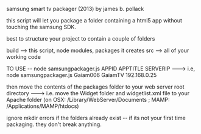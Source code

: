 samsung smart tv packager (2013)
by james b. pollack

this script will let you package a folder containing a html5 app without touching the samsung SDK.  

best to structure your project to contain a couple of folders

build --> this script, node modules, packages it creates
src --> all of your working code

TO USE -- node samsungpackager.js APPID APPTITLE SERVERIP
---> i.e, node samsungpackager.js Gaiam006 GaiamTV 192.168.0.25

then move the contents of the packages folder to your web server root directory 
--->  i.e. move the Widget folder and widgetlist.xml file to your Apache folder (on OSX: /Library/WebServer/Documents ; MAMP: /Applications/MAMP/htdocs)

ignore mkdir errors if the folders already exist -- if its not your first time packaging.  they don't break anything.

